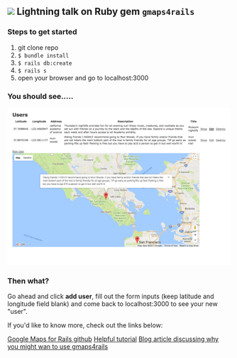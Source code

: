 ## <img src="https://www.seeklogo.net/wp-content/uploads/2016/07/Ruby-logo.png" height="20px"> Lightning talk on Ruby gem `gmaps4rails`

### Steps to get started

1. git clone repo
2. `$ bundle install `
3. `$ rails db:create`
4. `$ rails s`
5. open your browser and go to localhost:3000

### You should see.....

![](https://github.com/NrupM/lightning-gmaps4rails/blob/master/app/assets/images/Gmaps4rails.png)

### Then what?

Go ahead and click **add user**, fill out the form inputs (keep latitude and longitude field blank) and come back to localhost:3000 to see your new "user".

If you'd like to know more, check out the links below:

[Google Maps for Rails github](https://github.com/apneadiving/Google-Maps-for-Rails)
[Helpful tutorial](https://www.youtube.com/watch?v=R0l-7en3dUw&feature=youtu.be)
[Blog article discussing why you might wan to use gmaps4rails](https://anadea.info/blog/how-to-integrate-google-maps-into-ruby-on-rails-app)
